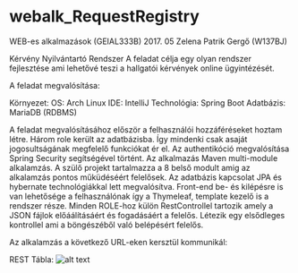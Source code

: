 # webalk_RequestRegistry

WEB-es alkalmazások (GEIAL333B)
2017. 05
Zelena Patrik Gergő (W137BJ)

Kérvény Nyilvántartó Rendszer
A feladat célja egy olyan rendszer fejlesztése ami lehetővé teszi a hallgatói kérvények online ügyintézését.

A feladat megvalósítása:

Környezet:
OS: Arch Linux
IDE: IntelliJ
Technológia: Spring Boot
Adatbázis: MariaDB (RDBMS)

A feladat megvalósításához először a felhasználói hozzáféréseket hoztam létre. Három role került az adatbázisba. Így mindenki csak asaját jogosultságának megfelelő funkciókat ér el. 
Az authentikóció megvalósítása Spring Security segítségével  történt.
Az alkalmazás Maven multi-module alkalamzás. A szülő projekt tartalmazza a 8 belső modult amig az alkalamzás pontos műküdéséért felelősek.
Az adatbázis kapcsolat JPA és hybernate technológiákkal lett megvalósítva.
Front-end be- és kilépésre is van lehetősége a felhasználónak így a Thymeleaf, template kezelő is a rendszer része.
Minden ROLE-hoz külön RestControllel tartozik amely a JSON fájlok előáálításáért és fogadásáért a felelős.
Létezik egy elsődleges kontrollel ami a böngészéből való belépésért felelős.

Az alkalamzás a következő URL-eken kersztül  kommunikál:

REST Tábla:
![alt text](http://kephost.com/images/2017/05/08/Kepernyokeperrol2017-05-0810-01-25.png)
